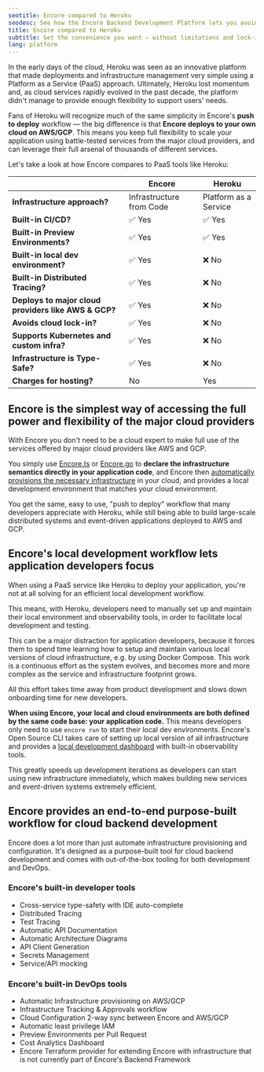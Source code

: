 ```yaml
---
seotitle: Encore compared to Heroku
seodesc: See how the Encore Backend Development Platform lets you avoid the lock-in problems of using Heroku.
title: Encore compared to Heroku
subtitle: Get the convenience you want — without limitations and lock-in
lang: platform
---
```


In the early days of the cloud, Heroku was seen as an innovative platform that made deployments and infrastructure management very simple using a Platform as a Service (PaaS) approach. Ultimately, Heroku lost momentum and, as cloud services rapidly evolved in the past decade, the platform didn't manage to provide enough flexibility to support users' needs.

Fans of Heroku will recognize much of the same simplicity in Encore's **push to deploy** workflow — the big difference is that **Encore deploys to your own cloud on AWS/GCP**. This means you keep full flexibility to scale your application using battle-tested services from the major cloud providers, and can leverage their full arsenal of thousands of different services.

Let's take a look at how Encore compares to PaaS tools like Heroku:

|                                                      | Encore                   | Heroku                |
| ---------------------------------------------------- | ------------------------ | --------------------- |
| **Infrastructure approach?**                         | Infrastructure from Code | Platform as a Service |
| **Built-in CI/CD?**                                  | ✅︎ Yes                    | ✅︎ Yes                 |
| **Built-in Preview Environments?**                   | ✅︎ Yes                    | ✅︎ Yes                 |
| **Built-in local dev environment?**                  | ✅︎ Yes                    | ❌ No                  |
| **Built-in Distributed Tracing?**                    | ✅︎ Yes                    | ❌ No                  |
| **Deploys to major cloud providers like AWS & GCP?** | ✅︎ Yes                    | ❌ No                  |
| **Avoids cloud lock-in?**                            | ✅︎ Yes                    | ❌ No                  |
| **Supports Kubernetes and custom infra?**            | ✅︎ Yes                    | ❌ No                  |
| **Infrastructure is Type-Safe?**                     | ✅︎ Yes                    | ❌ No                  |
| **Charges for hosting?**                             | No                       | Yes                   |

## Encore is the simplest way of accessing the full power and flexibility of the major cloud providers

With Encore you don't need to be a cloud expert to make full use of the services offered by major cloud providers like AWS and GCP.

You simply use [Encore.ts](/docs/ts) or [Encore.go](/docs/go) to **declare the infrastructure semantics directly in your application code**, and Encore then [automatically provisions the necessary infrastructure](/docs/platform/infrastructure/infra) in your cloud, and provides a local development environment that matches your cloud environment.

You get the same, easy to use, "push to deploy" workflow that many developers appreciate with Heroku, while still being able to build large-scale distributed systems and event-driven applications deployed to AWS and GCP.

## Encore's local development workflow lets application developers focus

When using a PaaS service like Heroku to deploy your application, you're not at all solving for an efficient local development workflow.

This means, with Heroku, developers need to manually set up and maintain their local environment and observability tools, in order to facilitate local development and testing.

This can be a major distraction for application developers, because it forces them to spend time learning how to setup and maintain various local versions of cloud infrastructure, e.g. by using Docker Compose. This work is a continuous effort as the system evolves, and becomes more and more complex as the service and infrastructure footprint grows.

All this effort takes time away from product development and slows down onboarding time for new developers.

**When using Encore, your local and cloud environments are both defined by the same code base: your application code.** This means developers only need to use `encore run` to start their local dev environments. Encore's Open Source CLI takes care of setting up local version of all infrastructure and provides a [local development dashboard](/docs/ts/observability/dev-dash) with built-in observability tools.

This greatly speeds up development iterations as developers can start using new infrastructure immediately, which makes building new services and event-driven systems extremely efficient.

## Encore provides an end-to-end purpose-built workflow for cloud backend development

Encore does a lot more than just automate infrastructure provisioning and configuration. It's designed as a purpose-built tool for cloud backend development and comes with out-of-the-box tooling for both development and DevOps.

### Encore's built-in developer tools
- Cross-service type-safety with IDE auto-complete
- Distributed Tracing
- Test Tracing
- Automatic API Documentation
- Automatic Architecture Diagrams
- API Client Generation
- Secrets Management
- Service/API mocking

### Encore's built-in DevOps tools
- Automatic Infrastructure provisioning on AWS/GCP
- Infrastructure Tracking & Approvals workflow
- Cloud Configuration 2-way sync between Encore and AWS/GCP
- Automatic least privilege IAM
- Preview Environments per Pull Request
- Cost Analytics Dashboard
- Encore Terraform provider for extending Encore with infrastructure that is not currently part of Encore's Backend Framework
